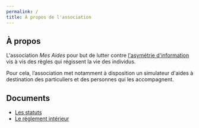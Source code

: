```yaml
---
permalink: /
title: À propos de l'association
---
```



## À propos

L'association _Mes Aides_ pour but de lutter contre [l'asymétrie d'information](https://fr.wikipedia.org/wiki/Asym%C3%A9trie_d'information) vis à vis des règles qui régissent la vie des individus.

Pour cela, l’association met notamment à disposition un simulateur d'aides à destination des particuliers et des personnes qui les accompagnent.

## Documents

- [Les statuts](/statuts)
- [Le réglement intérieur](/reglement)

